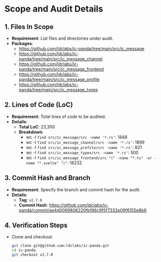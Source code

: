 # Scope and Audit Details

## 1. Files In Scope
- **Requirement**: List files and directories under audit.
- **Packages**:
  - https://github.com/ldclabs/ic-panda/tree/main/src/ic_message
  - https://github.com/ldclabs/ic-panda/tree/main/src/ic_message_channel
  - https://github.com/ldclabs/ic-panda/tree/main/src/ic_message_frontend
  - https://github.com/ldclabs/ic-panda/tree/main/src/ic_message_profile
  - https://github.com/ldclabs/ic-panda/tree/main/src/ic_message_types

## 2. Lines of Code (LoC)
- **Requirement**: Total lines of code to be audited.
- **Details**:
  - **Total LoC**: 23,300
  - **Breakdown**:
    - wc -l `find src/ic_message/src -name '*.rs'`: 1848
    - wc -l `find src/ic_message_channel/src -name '*.rs'`: 1899
    - wc -l `find src/ic_message_profile/src -name '*.rs'`: 821
    - wc -l `find src/ic_message_types/src -name '*.rs'`: 500
    - wc -l `find src/ic_message_frontend/src "(" -name "*.ts" -or -name "*.svelte" ")"`: 18232

## 3. Commit Hash and Branch
- **Requirement**: Specify the branch and commit hash for the audit.
- **Details**:
  - **Tag**: `v2.7.0`
  - **Commit Hash**: https://github.com/ldclabs/ic-panda/commit/ae4d0069808220fb196c9f5f7332e09f6155e8b6

## 4. Verification Steps
- Clone and checkout:
  ```bash
  git clone git@github.com:ldclabs/ic-panda.git
  cd ic-panda
  git checkout v2.7.0
